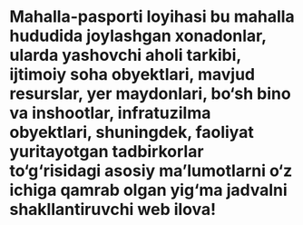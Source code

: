 # Mahalla-pasporti loyihasi bu mahalla hududida joylashgan xonadonlar, ularda yashovchi aholi tarkibi, ijtimoiy soha obyektlari, mavjud resurslar, yer maydonlari, bo‘sh bino va inshootlar, infratuzilma obyektlari, shuningdek, faoliyat yuritayotgan tadbirkorlar to‘g‘risidagi asosiy ma’lumotlarni o‘z ichiga qamrab olgan yig‘ma jadvalni shakllantiruvchi web ilova! 
